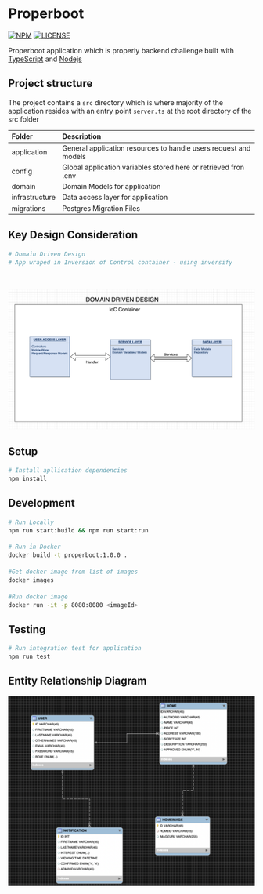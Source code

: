 # Properboot

[![NPM](https://img.shields.io/npm/v/example-typescript-react-component-library.svg)](https://www.npmjs.com/package/example-typescript-react-component-library) [![LICENSE](https://img.shields.io/npm/l/example-typescript-react-component-library.svg?color=green)](https://www.npmjs.com/package/example-typescript-react-component-library)

Properboot application which is properly backend challenge built with [TypeScript](https://github.com/Microsoft/TypeScript) and [Nodejs](https://nodejs.org/en/)

## Project structure

The project contains a `src` directory which is where majority of the application resides with an entry point `server.ts` at the root directory of the src folder
<br />

| Folder         | Description                                                      |
| :------------- | :--------------------------------------------------------------- |
| application    | General application resources to handle users request and models |
| config         | Global application variables stored here or retrieved fron .env  |
| domain         | Domain Models for application                                    |
| infrastructure | Data access layer for application                                |
| migrations     | Postgres Migration Files                                         |

## Key Design Consideration

```sh
# Domain Driven Design
# App wraped in Inversion of Control container - using inversify

```

<br />

![erd](./images/ddd.png)
<br />

## Setup

```sh
# Install apllication dependencies
npm install

```

## Development

```sh
# Run Locally
npm run start:build && npm run start:run

# Run in Docker
docker build -t properboot:1.0.0 .

#Get docker image from list of images
docker images

#Run docker image
docker run -it -p 8080:8080 <imageId>
```

## Testing

```sh
# Run integration test for application
npm run test
```

## Entity Relationship Diagram

![erd](./images/erd.png)
